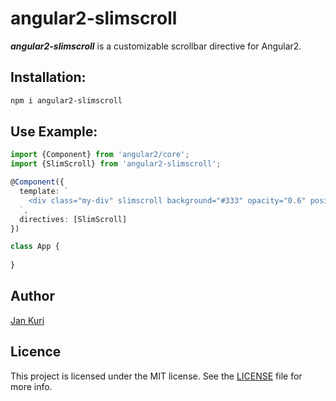 # angular2-slimscroll

***angular2-slimscroll*** is a customizable scrollbar directive for Angular2.

## Installation: 

```bash
npm i angular2-slimscroll
```

## Use Example:

```ts
import {Component} from 'angular2/core';
import {SlimScroll} from 'angular2-slimscroll';

@Component({
  template: `
    <div class="my-div" slimscroll background="#333" opacity="0.6" position="right" width="7px"></div>
  `,
  directives: [SlimScroll]
})

class App {
   
}
```

## Author

[Jan Kuri](http://www.jankuri.com)

## Licence

This project is licensed under the MIT license. See the [LICENSE](LICENSE) file for more info.
